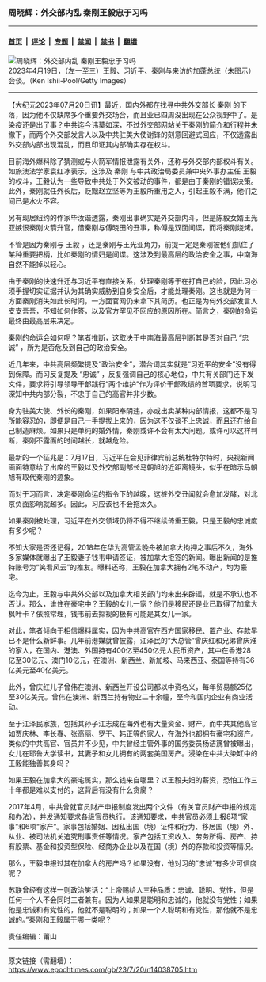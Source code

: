 ### 周晓辉：外交部内乱 秦刚王毅忠于习吗

---

#### [首页](../../../..?n14038705) &nbsp;|&nbsp; [评论](../../../../../epoch-comment?n14038705) &nbsp;|&nbsp; [专题](../../../../../epoch-special?n14038705) &nbsp;|&nbsp; [禁闻](../../../../../epoch-news?n14038705) &nbsp;|&nbsp; [禁书](../../../../../books?n14038705) &nbsp;|&nbsp; [翻墙](https://github.com/gfw-breaker/nogfw/blob/master/README.md?n14038705)


<div><img alt="周晓辉：外交部内乱 秦刚王毅忠于习吗" class="attachment-djy_600_400 size-djy_600_400 wp-post-image" src="https://i.epochtimes.com/assets/uploads/2023/07/id14032581-GettyImages-1251982425_light_cut-600x400.jpg"/>
<div class="caption">
 2023年4月19日，（左一至三）王毅、习近平、秦刚与来访的加蓬总统（未图示）会谈。（Ken Ishii-Pool/Getty Images）
</div></div><hr/><div class="post_content" id="artbody" itemprop="articleBody">
 <!-- article content begin -->
 <p>
  【大纪元2023年07月20日讯】最近，国内外都在找寻中共外交部长
  <ok href="https://www.epochtimes.com/gb/tag/%E7%A7%A6%E5%88%9A.html">
   秦刚
  </ok>
  的下落，因为他不仅缺席多个重要外交场合，而且业已四周没出现在公众视野中了。是染疫还是出了事？中共迄今讳莫如深，不过外交部网站关于秦刚的简介和行程并未撤下，而两个外交部发言人以及中共驻美大使谢锋的刻意回避式回应，不仅透露出外交部内部出现混乱，而且印证其内部确实存在权斗。
 </p>
 <p>
  目前海外爆料除了猜测或与火箭军情报泄露有关外，还称与外交部内部权斗有关。如旅澳法学家袁红冰表示，这涉及
  <ok href="https://www.epochtimes.com/gb/tag/%E7%A7%A6%E5%88%9A.html">
   秦刚
  </ok>
  与中共政治局委员兼中央外事办主任
  <ok href="https://www.epochtimes.com/gb/tag/%E7%8E%8B%E6%AF%85.html">
   王毅
  </ok>
  的权斗，王毅认为一些导致中共处于外交被动的事件，都是由于秦刚的错误决策。此外，秦刚就任外长后，贬黜赵立坚等为王毅所重用之人，引起王毅不满，他们之间已是水火不容。
 </p>
 <p>
  另有现居纽约的作家毕汝谐透露，秦刚出事确实是外交部内斗，但是陈毅女婿王光亚嫉恨秦刚火箭升官，借秦刚与傅晓田的丑事，称傅是双面间谍，而将秦刚烧烤。
 </p>
 <p>
  不管是因为秦刚与
  <ok href="https://www.epochtimes.com/gb/tag/%E7%8E%8B%E6%AF%85.html">
   王毅
  </ok>
  ，还是秦刚与王光亚角力，前提一定是秦刚被他们抓住了某种重要把柄，比如秦刚的情妇是间谍。这涉及到最高层的政治安全之事，中南海自然不能掉以轻心。
 </p>
 <p>
  由于秦刚的快速升迁与习近平有直接关系，处理秦刚等于在打自己的脸，因此习必须手握切实证据并认为其确实威胁到自身安全后，才能处理秦刚。这也就是为何一方面秦刚消失如此长时间，一方面官网仍未拿下其简历。也正是为何外交部发言人支支吾吾，不知如何作答，以及官方罕见不回应的原因所在。简言之，秦刚的命运最终由最高层来决定。
 </p>
 <p>
  秦刚的命运会如何呢？笔者推断，这取决于中南海最高层判断其是否对自己
  <ok href="https://www.epochtimes.com/gb/tag/%E2%80%9C%E5%BF%A0%E8%AF%9A%E2%80%9D.html">
   “忠诚”
  </ok>
  ，所为是否危及到自己的政治安全。
 </p>
 <p>
  近几年来，中共高层频繁提及“政治安全”，潜台词其实就是“习近平的安全”没有得到保障。而习反复提及
  <ok href="https://www.epochtimes.com/gb/tag/%E2%80%9C%E5%BF%A0%E8%AF%9A%E2%80%9D.html">
   “忠诚”
  </ok>
  ，反复强调自己的核心地位，中共有关部门还下发文件，要求将引导领导干部践行“两个维护”作为评价干部政绩的首项要求，说明习深知中共内部分裂，不忠于自己的高官并非少数。
 </p>
 <p>
  身为驻美大使、外长的秦刚，如果阳奉阴违，亦或出卖某种内部情报，这都不是习所能容忍的，即便是自己一手提拔上来的，因为这不仅谈不上忠诚，而且还在给自己制造麻烦。如果只是单纯的婚外情，秦刚或许不会有太大问题。或许可以这样判断，秦刚不露面的时间越长，就越危险。
 </p>
 <p>
  最新的一个征兆是：7月17日，习近平在会见菲律宾前总统杜特尔特时，央视新闻画面特意给了出席的王毅以及外交部副部长马朝旭的近距离镜头，似乎在暗示马朝旭有取代秦刚的迹象。
 </p>
 <p>
  而对于习而言，决定秦刚命运的指令下的越晚，这桩外交丑闻就会愈加发酵，对北京负面影响就越多。因此，习应该也不会拖太久。
 </p>
 <p>
  如果秦刚被处理，习近平在外交领域仍将不得不继续倚重王毅。只是王毅的忠诚度有多少呢？
 </p>
 <p>
  不知大家是否还记得，2018年在华为高管孟晚舟被加拿大拘押之事后不久，海外多家媒体就曝出了王毅妻子钱韦申请签证，被加拿大拒签的新闻。曝出新闻的是推特账号为“笑看风云”的推友。曝料还称，王毅在加拿大拥有2笔不动产，均为豪宅。
 </p>
 <p>
  迄今为止，王毅与中共外交部以及加拿大相关部门均未出来辟谣，就是不承认也不否认。那么，谁住在豪宅中？王毅的女儿一家？他们是移民还是业已取得了加拿大枫叶卡？依照常理，钱韦前去探视的极有可能是其女儿一家。
 </p>
 <p>
  对此，笔者倾向于相信爆料属实，因为中共高官在西方国家移民、置产业、存款早已不是什么新鲜事。几年前港媒就曾披露，江泽民的“大总管”曾庆红和兄弟曾庆淮的家人，在国内、港澳、外国持有400亿至450亿元人民币资产，其中在香港28亿至30亿元、澳门10亿元，在澳洲、新西兰、新加坡、马来西亚、泰国等持有36亿美元至40亿美元。
 </p>
 <p>
  此外，曾庆红儿子曾伟在澳洲、新西兰开设公司都以中资名义，每年贸易额25亿至30亿美元。曾伟在澳洲、新西兰持有物业二十余幢，至今和国内企业有商业活动。
 </p>
 <p>
  至于江泽民家族，包括其孙子江志成在海外也有大量资金、财产。而中共其他高官如贾庆林、李长春、张高丽、罗干、韩正等的家人，在海外也都拥有豪宅和资产。类似的中共高官、官员并不少见，中共曾经主管外事的国务委员杨洁篪曾被曝出，女儿在耶鲁大学读书，其妻子和女儿拥有的两套美国房产。浸染在中共大染缸中的王毅能独善其身吗？
 </p>
 <p>
  如果王毅在加拿大的豪宅属实，那么钱来自哪里？以王毅夫妇的薪资，恐怕工作三十年都是难以支付的，这背后有没有什么贪腐？
 </p>
 <p>
  2017年4月，中共曾就官员财产申报制度发出两个文件（有关官员财产申报的规定和办法），并发通知要求各级官员执行。该通知要求，中共官员必须上报8项“家事”和6项“家产”。家事包括婚姻、因私出国（境）证件和行为、移居国（境）外、从业、被司法机关追究刑事责任等情况。家产包括工资收入、劳务所得、房产、持有股票、基金和投资型保险、经商办企业以及在国（境）外的存款和投资等情况。
 </p>
 <p>
  那么，王毅申报过其在加拿大的房产吗？如果没有，他对习的“忠诚”有多少可信度呢？
 </p>
 <p>
  苏联曾经有这样一则政治笑话：“上帝赐给人三种品质：忠诚、聪明、党性，但是任何一个人不会同时三者兼有。因为人如果是聪明和忠诚的，他就没有党性；如果他是忠诚和有党性的，他就不是聪明的；如果一个人聪明和有党性，那他就不是忠诚的。”秦刚和王毅属于哪一类呢？
 </p>
 <p>
  责任编辑：莆山
 </p>
 <!-- article content end -->
 <div id="below_article_ad">
 </div>
</div>


---

原文链接（需翻墙）：https://www.epochtimes.com/gb/23/7/20/n14038705.htm